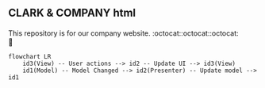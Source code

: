 ## CLARK & COMPANY html
This repository is for our company website.
:octocat::octocat::octocat:　　
:metal:

```Mermaid
flowchart LR
    id3(View) -- User actions --> id2 -- Update UI --> id3(View)
    id1(Model) -- Model Changed --> id2(Presenter) -- Update model --> id1
```
